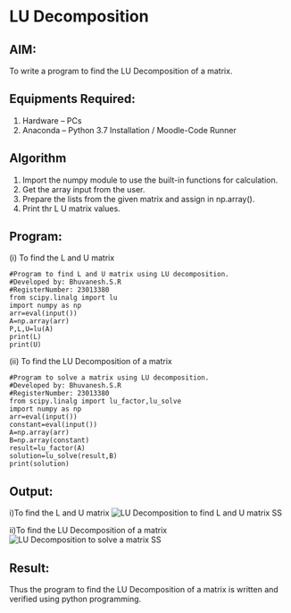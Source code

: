 # LU Decomposition 

## AIM:
To write a program to find the LU Decomposition of a matrix.

## Equipments Required:
1. Hardware – PCs
2. Anaconda – Python 3.7 Installation / Moodle-Code Runner

## Algorithm
1. Import the numpy module to use the built-in functions for calculation.
2. Get the array input from the user.
3. Prepare the lists from the given matrix and assign in np.array().
4. Print thr L U matrix values.

## Program:
(i) To find the L and U matrix
```
#Program to find L and U matrix using LU decomposition.
#Developed by: Bhuvanesh.S.R
#RegisterNumber: 23013380
from scipy.linalg import lu
import numpy as np
arr=eval(input())
A=np.array(arr)
P,L,U=lu(A)
print(L)
print(U)
```
(ii) To find the LU Decomposition of a matrix
```
#Program to solve a matrix using LU decomposition.
#Developed by: Bhuvanesh.S.R
#RegisterNumber: 23013380
from scipy.linalg import lu_factor,lu_solve
import numpy as np
arr=eval(input())
constant=eval(input())
A=np.array(arr)
B=np.array(constant)
result=lu_factor(A)
solution=lu_solve(result,B)
print(solution)
```

## Output:
i)To find the L and U matrix
![LU Decomposition to find L and U matrix SS](https://github.com/Bhuvanesh-Suresh/LU-Decomposition/assets/145742661/564fcb4b-e8ec-4493-8ad0-e4cf94c82b6a)


ii)To find the LU Decomposition of a matrix
![LU Decomposition to solve a matrix SS](https://github.com/Bhuvanesh-Suresh/LU-Decomposition/assets/145742661/3324621b-3c0f-41fa-995c-348c4bf85d88)



## Result:
Thus the program to find the LU Decomposition of a matrix is written and verified using python programming.

